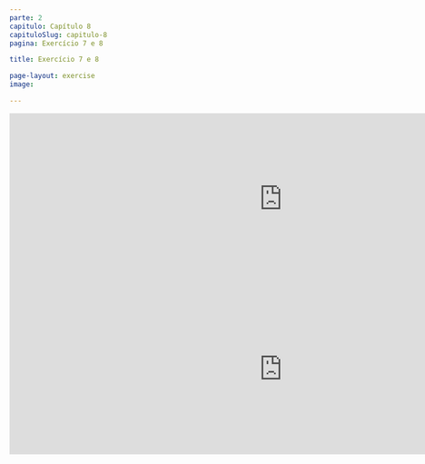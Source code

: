 ```yaml
---
parte: 2
capitulo: Capítulo 8
capituloSlug: capitulo-8
pagina: Exercício 7 e 8

title: Exercício 7 e 8

page-layout: exercise
image:

---
```


<!-- <img src="{{site.baseurl}}/assets/graphics/content/2_1_3_7.png"/> -->
<iframe src="https://player.vimeo.com/video/226770548?title=0&byline=0&portrait=0" width="960" height="301" frameborder="0" webkitallowfullscreen mozallowfullscreen allowfullscreen></iframe>

<!-- <img src="{{site.baseurl}}/assets/graphics/content/2_1_3_8.png"/> -->
<iframe src="https://player.vimeo.com/video/226770552?title=0&byline=0&portrait=0" width="960" height="300" frameborder="0" webkitallowfullscreen mozallowfullscreen allowfullscreen></iframe>